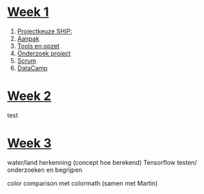 # [Week 1](https://github.com/KB-74/portfolio/blob/master/Michiel/week1.md)

1. [Projectkeuze SHIP:](https://github.com/KB-74/portfolio/blob/master/Michiel/week1.md#projectkeuze-ship)
2. [Aanpak](https://github.com/KB-74/portfolio/blob/master/Michiel/week1.md#aanpak)
3. [Tools en opzet](https://github.com/KB-74/portfolio/blob/master/Michiel/week1.md#tools-en-opzet)
4. [Onderzoek project](https://github.com/KB-74/portfolio/blob/master/Michiel/week1.md#onderzoek-project)
5. [Scrum](https://github.com/KB-74/portfolio/blob/master/Michiel/week1.md#scrum)
6. [DataCamp](https://github.com/KB-74/portfolio/blob/master/Michiel/week1.md#datacamp)

# [Week 2](https://github.com/KB-74/portfolio/blob/master/Michiel/week2.md)

test

# [Week 3](https://github.com/KB-74/portfolio/blob/master/Michiel/week3.md)

water/land herkenning (concept hoe berekend)
Tensorflow testen/ onderzoeken en begrijpen

color comparison met colormath (samen met Martin)